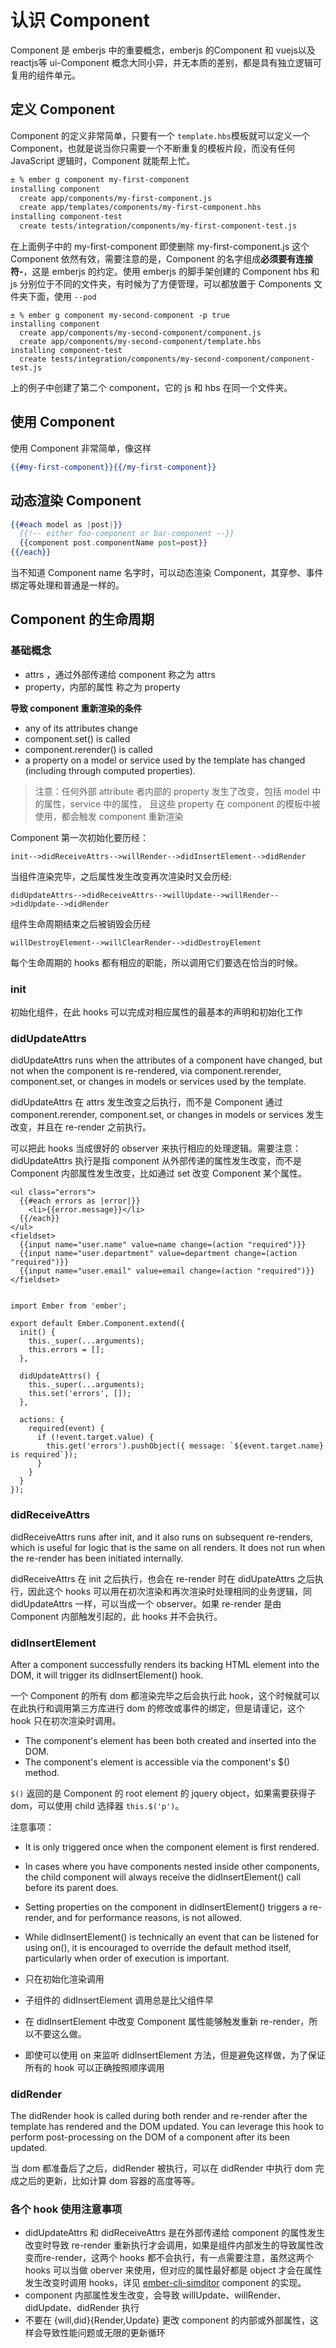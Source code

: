 # 认识 Component 

Component 是 emberjs 中的重要概念，emberjs 的Component 和 vuejs以及reactjs等 ui-Component 概念大同小异，并无本质的差别，都是具有独立逻辑可复用的组件单元。

## 定义 Component 

Component 的定义非常简单，只要有一个 `template.hbs`模板就可以定义一个Component，也就是说当你只需要一个不断重复的模板片段，而没有任何 JavaScript 逻辑时，Component 就能帮上忙。

```bash
± % ember g component my-first-component 
installing component
  create app/components/my-first-component.js
  create app/templates/components/my-first-component.hbs
installing component-test
  create tests/integration/components/my-first-component-test.js

```

在上面例子中的 my-first-component 即使删除 my-first-component.js 这个 Component 依然有效，需要注意的是，Component 的名字组成**必须要有连接符-**，这是 emberjs 的约定。使用 emberjs 的脚手架创建的 Component hbs 和 js 分别位于不同的文件夹，有时候为了方便管理，可以都放置于 Components 文件夹下面，使用 `--pod`

```
± % ember g component my-second-component -p true                              
installing component
  create app/components/my-second-component/component.js
  create app/components/my-second-component/template.hbs
installing component-test
  create tests/integration/components/my-second-component/component-test.js

```

上的例子中创建了第二个 component，它的 js 和 hbs 在同一个文件夹。


## 使用 Component 

使用 Component 非常简单，像这样

```hbs
{{#my-first-component}}{{/my-first-component}}
```


## 动态渲染 Component

```hbs
{{#each model as |post|}}
  {{!-- either foo-component or bar-component --}}
  {{component post.componentName post=post}}
{{/each}}
```

当不知道 Component name 名字时，可以动态渲染 Component，其穿参、事件绑定等处理和普通是一样的。


## Component 的生命周期  

### 基础概念

- attrs ，通过外部传递给 component 称之为  attrs
- property，内部的属性 称之为 property

**导致 component 重新渲染的条件**

- any of its attributes change
- component.set() is called
- component.rerender() is called
- a property on a model or service used by the template has changed (including through computed properties).

> 注意：任何外部 attribute 者内部的 property 发生了改变，包括 model 中的属性，service 中的属性， 且这些 property 在 component 的模板中被使用，都会触发 component 重新渲染

Component 第一次初始化要历经：

```
init-->didReceiveAttrs-->willRender-->didInsertElement-->didRender
```

当组件渲染完毕，之后属性发生改变再次渲染时又会历经:

```
didUpdateAttrs-->didReceiveAttrs-->willUpdate-->willRender-->didUpdate-->didRender
```

组件生命周期结束之后被销毁会历经

```
willDestroyElement-->willClearRender-->didDestroyElement
```


每个生命周期的 hooks 都有相应的职能，所以调用它们要选在恰当的时候。

### **init**

初始化组件，在此 hooks 可以完成对相应属性的最基本的声明和初始化工作

### **didUpdateAttrs**

didUpdateAttrs runs when the attributes of a component have changed, but not when the component is re-rendered, via component.rerender, component.set, or changes in models or services used by the template.

didUpdateAttrs 在 attrs 发生改变之后执行，而不是 Component 通过 component.rerender, component.set, or changes in models or services 发生改变，并且在 re-render 之前执行。

可以把此 hooks 当成很好的 observer 来执行相应的处理逻辑。需要注意：didUpdateAttrs 执行是指 component 从外部传递的属性发生改变，而不是 Component 内部属性发生改变，比如通过 set 改变 Component 某个属性。


```
<ul class="errors">
  {{#each errors as |error|}}
    <li>{{error.message}}</li>
  {{/each}}
</ul>
<fieldset>
  {{input name="user.name" value=name change=(action "required")}}
  {{input name="user.department" value=department change=(action "required")}}
  {{input name="user.email" value=email change=(action "required")}}
</fieldset>


import Ember from 'ember';

export default Ember.Component.extend({
  init() {
    this._super(...arguments);
    this.errors = [];
  },

  didUpdateAttrs() {
    this._super(...arguments);
    this.set('errors', []);
  },

  actions: {
    required(event) {
      if (!event.target.value) {
        this.get('errors').pushObject({ message: `${event.target.name} is required`});
      }
    }
  }
});

```

### **didReceiveAttrs**

didReceiveAttrs runs after init, and it also runs on subsequent re-renders, which is useful for logic that is the same on all renders. It does not run when the re-render has been initiated internally.

didReceiveAttrs 在 init 之后执行，也会在 re-render 时在 didUpateAttrs 之后执行，因此这个 hooks 可以用在初次渲染和再次渲染时处理相同的业务逻辑，同 didUpdateAttrs 一样，可以当成一个 observer。如果 re-render 是由 Component 内部触发引起的，此 hooks 并不会执行。

### **didInsertElement**

After a component successfully renders its backing HTML element into the DOM, it will trigger its didInsertElement() hook.

一个 Component 的所有 dom 都渲染完毕之后会执行此 hook，这个时候就可以在此执行和调用第三方库进行 dom 的修改或事件的绑定，但是请谨记，这个 hook 只在初次渲染时调用。

- The component's element has been both created and inserted into the DOM.
- The component's element is accessible via the component's $() method.

`$()` 返回的是 Component 的 root element 的 jquery object，如果需要获得子 dom，可以使用 child 选择器 `this.$('p')`。

注意事项：

- It is only triggered once when the component element is first rendered.
- In cases where you have components nested inside other components, the child component will always receive the didInsertElement() call before its parent does.
- Setting properties on the component in didInsertElement() triggers a re-render, and for performance reasons, is not allowed.
- While didInsertElement() is technically an event that can be listened for using on(), it is encouraged to override the default method itself, particularly when order of execution is important.

- 只在初始化渲染调用
- 子组件的 didInsertElement 调用总是比父组件早
- 在 didInsertElement 中改变 Component 属性能够触发重新 re-render，所以不要这么做。
- 即使可以使用 on 来监听 didInsertElement 方法，但是避免这样做，为了保证所有的 hook 可以正确按照顺序调用


### **didRender**

The didRender hook is called during both render and re-render after the template has rendered and the DOM updated. You can leverage this hook to perform post-processing on the DOM of a component after its been updated.


当 dom 都准备后了之后，didRender 被执行，可以在 didRender 中执行 dom 完成之后的更新，比如计算 dom 容器的高度等等。


### 各个 hook 使用注意事项


- didUpdateAttrs 和 didReceiveAttrs 是在外部传递给 component 的属性发生改变时导致 re-render 重新执行才会调用，如果是组件内部发生的导致属性改变而re-render，这两个 hooks 都不会执行，有一点需要注意，虽然这两个 hooks 可以当做 oberver 来使用，但对应的属性最好都是 object 才会在属性发生改变时调用 hooks，详见 [ember-cli-simditor](https://github.com/wecatch/ember-cli-simditor/blob/master/addon/components/simditor-editor.js) component 的实现。
- component 内部属性发生改变，会导致 willUpdate、willRender、didUpdate、didRender 执行
- 不要在 {will,did}{Render,Update} 更改 component 的内部或外部属性，这样会导致性能问题或无限的更新循环


